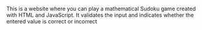 This is a website where you can play a mathematical Sudoku game created with HTML and JavaScript. It validates the input and indicates whether the entered value is correct or incorrect

